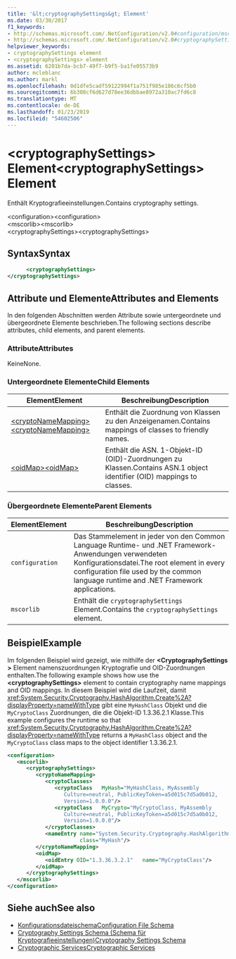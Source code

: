 ```yaml
---
title: '&lt;cryptographySettings&gt; Element'
ms.date: 03/30/2017
f1_keywords:
- http://schemas.microsoft.com/.NetConfiguration/v2.0#configuration/mscorlib/cryptographySettings
- http://schemas.microsoft.com/.NetConfiguration/v2.0#cryptographySettings
helpviewer_keywords:
- cryptographySettings element
- <cryptographySettings> element
ms.assetid: 6201b7da-bcb7-49f7-b9f5-ba1fe05573b9
author: mcleblanc
ms.author: markl
ms.openlocfilehash: 0d1dfe5cadf59122994f1a751f985e186c6cf5b0
ms.sourcegitcommit: 6b308cf6d627d78ee36dbbae8972a310ac7fd6c8
ms.translationtype: MT
ms.contentlocale: de-DE
ms.lasthandoff: 01/23/2019
ms.locfileid: "54602506"
---
```

# <a name="ltcryptographysettingsgt-element"></a><span data-ttu-id="86458-102">&lt;cryptographySettings&gt; Element</span><span class="sxs-lookup"><span data-stu-id="86458-102">&lt;cryptographySettings&gt; Element</span></span>
<span data-ttu-id="86458-103">Enthält Kryptografieeinstellungen.</span><span class="sxs-lookup"><span data-stu-id="86458-103">Contains cryptography settings.</span></span>  
  
 <span data-ttu-id="86458-104">\<configuration></span><span class="sxs-lookup"><span data-stu-id="86458-104">\<configuration></span></span>  
<span data-ttu-id="86458-105">\<mscorlib></span><span class="sxs-lookup"><span data-stu-id="86458-105">\<mscorlib></span></span>  
<span data-ttu-id="86458-106">\<cryptographySettings></span><span class="sxs-lookup"><span data-stu-id="86458-106">\<cryptographySettings></span></span>  
  
## <a name="syntax"></a><span data-ttu-id="86458-107">Syntax</span><span class="sxs-lookup"><span data-stu-id="86458-107">Syntax</span></span>  
  
```xml  
      <cryptographySettings>   
</cryptographySettings>  
```  
  
## <a name="attributes-and-elements"></a><span data-ttu-id="86458-108">Attribute und Elemente</span><span class="sxs-lookup"><span data-stu-id="86458-108">Attributes and Elements</span></span>  
 <span data-ttu-id="86458-109">In den folgenden Abschnitten werden Attribute sowie untergeordnete und übergeordnete Elemente beschrieben.</span><span class="sxs-lookup"><span data-stu-id="86458-109">The following sections describe attributes, child elements, and parent elements.</span></span>  
  
### <a name="attributes"></a><span data-ttu-id="86458-110">Attribute</span><span class="sxs-lookup"><span data-stu-id="86458-110">Attributes</span></span>  
 <span data-ttu-id="86458-111">Keine</span><span class="sxs-lookup"><span data-stu-id="86458-111">None.</span></span>  
  
### <a name="child-elements"></a><span data-ttu-id="86458-112">Untergeordnete Elemente</span><span class="sxs-lookup"><span data-stu-id="86458-112">Child Elements</span></span>  
  
|<span data-ttu-id="86458-113">Element</span><span class="sxs-lookup"><span data-stu-id="86458-113">Element</span></span>|<span data-ttu-id="86458-114">Beschreibung</span><span class="sxs-lookup"><span data-stu-id="86458-114">Description</span></span>|  
|-------------|-----------------|  
|[<span data-ttu-id="86458-115">\<cryptoNameMapping></span><span class="sxs-lookup"><span data-stu-id="86458-115">\<cryptoNameMapping></span></span>](../../../../../docs/framework/configure-apps/file-schema/cryptography/cryptonamemapping-element.md)|<span data-ttu-id="86458-116">Enthält die Zuordnung von Klassen zu den Anzeigenamen.</span><span class="sxs-lookup"><span data-stu-id="86458-116">Contains mappings of classes to friendly names.</span></span>|  
|[<span data-ttu-id="86458-117">\<oidMap></span><span class="sxs-lookup"><span data-stu-id="86458-117">\<oidMap></span></span>](../../../../../docs/framework/configure-apps/file-schema/cryptography/oidmap-element.md)|<span data-ttu-id="86458-118">Enthält die ASN. 1-Objekt-ID (OID)-Zuordnungen zu Klassen.</span><span class="sxs-lookup"><span data-stu-id="86458-118">Contains ASN.1 object identifier (OID) mappings to classes.</span></span>|  
  
### <a name="parent-elements"></a><span data-ttu-id="86458-119">Übergeordnete Elemente</span><span class="sxs-lookup"><span data-stu-id="86458-119">Parent Elements</span></span>  
  
|<span data-ttu-id="86458-120">Element</span><span class="sxs-lookup"><span data-stu-id="86458-120">Element</span></span>|<span data-ttu-id="86458-121">Beschreibung</span><span class="sxs-lookup"><span data-stu-id="86458-121">Description</span></span>|  
|-------------|-----------------|  
|`configuration`|<span data-ttu-id="86458-122">Das Stammelement in jeder von den Common Language Runtime- und .NET Framework-Anwendungen verwendeten Konfigurationsdatei.</span><span class="sxs-lookup"><span data-stu-id="86458-122">The root element in every configuration file used by the common language runtime and .NET Framework applications.</span></span>|  
|`mscorlib`|<span data-ttu-id="86458-123">Enthält die `cryptographySettings` Element.</span><span class="sxs-lookup"><span data-stu-id="86458-123">Contains the `cryptographySettings` element.</span></span>|  
  
## <a name="example"></a><span data-ttu-id="86458-124">Beispiel</span><span class="sxs-lookup"><span data-stu-id="86458-124">Example</span></span>  
 <span data-ttu-id="86458-125">Im folgenden Beispiel wird gezeigt, wie mithilfe der  **\<CryptographySettings >** Element namenszuordnungen Kryptografie und OID-Zuordnungen enthalten.</span><span class="sxs-lookup"><span data-stu-id="86458-125">The following example shows how use the **\<cryptographySettings>** element to contain cryptography name mappings and OID mappings.</span></span> <span data-ttu-id="86458-126">In diesem Beispiel wird die Laufzeit, damit <xref:System.Security.Cryptography.HashAlgorithm.Create%2A?displayProperty=nameWithType> gibt eine `MyHashClass` Objekt und die `MyCryptoClass` Zuordnungen, die die Objekt-ID 1.3.36.2.1 Klasse.</span><span class="sxs-lookup"><span data-stu-id="86458-126">This example configures the runtime so that <xref:System.Security.Cryptography.HashAlgorithm.Create%2A?displayProperty=nameWithType> returns a `MyHashClass` object and the `MyCryptoClass` class maps to the object identifier 1.3.36.2.1.</span></span>  
  
```xml  
<configuration>  
   <mscorlib>  
      <cryptographySettings>  
         <cryptoNameMapping>  
            <cryptoClasses>  
               <cryptoClass   MyHash="MyHashClass, MyAssembly  
                  Culture=neutral, PublicKeyToken=a5d015c7d5a0b012,  
                  Version=1.0.0.0"/>  
               <cryptoClass   MyCrypto="MyCryptoClass, MyAssembly  
                  Culture=neutral, PublicKeyToken=a5d015c7d5a0b012,  
                  Version=1.0.0.0"/>  
            </cryptoClasses>  
            <nameEntry name="System.Security.Cryptography.HashAlgorithm"  
                       class="MyHash"/>  
         </cryptoNameMapping>  
         <oidMap>  
            <oidEntry OID="1.3.36.3.2.1"   name="MyCryptoClass"/>  
         </oidMap>  
      </cryptographySettings>  
   </mscorlib>  
</configuration>  
```  
  
## <a name="see-also"></a><span data-ttu-id="86458-127">Siehe auch</span><span class="sxs-lookup"><span data-stu-id="86458-127">See also</span></span>
- [<span data-ttu-id="86458-128">Konfigurationsdateischema</span><span class="sxs-lookup"><span data-stu-id="86458-128">Configuration File Schema</span></span>](../../../../../docs/framework/configure-apps/file-schema/index.md)
- [<span data-ttu-id="86458-129">Cryptography Settings Schema (Schema für Kryptografieeinstellungen)</span><span class="sxs-lookup"><span data-stu-id="86458-129">Cryptography Settings Schema</span></span>](../../../../../docs/framework/configure-apps/file-schema/cryptography/index.md)
- [<span data-ttu-id="86458-130">Cryptographic Services</span><span class="sxs-lookup"><span data-stu-id="86458-130">Cryptographic Services</span></span>](../../../../../docs/standard/security/cryptographic-services.md)
